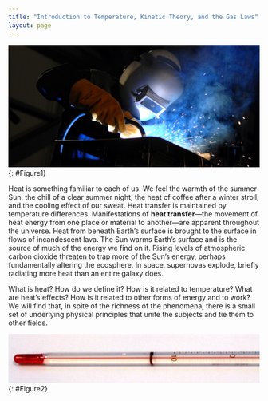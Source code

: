 ```yaml
---
title: "Introduction to Temperature, Kinetic Theory, and the Gas Laws"
layout: page
---    
```


![Photograph of a welder wearing protective gloves and helmet, engaged in the task of welding.](../resources/Figure_13_00_01.jpg "The welder&#x2019;s gloves and helmet protect him from the electric arc that transfers enough thermal energy to melt the rod, spray sparks, and burn the retina of an unprotected eye. The thermal energy can be felt on exposed skin a few meters away, and its light can be seen for kilometers. (credit: Kevin S. O&#x2019;Brien/U.S. Navy) ")
{: #Figure1}

Heat is something familiar to each of us. We feel the warmth of the summer Sun,
the chill of a clear summer night, the heat of coffee after a winter stroll, and
the cooling effect of our sweat. Heat transfer is maintained by temperature
differences. Manifestations of **heat transfer**—the movement of heat energy
from one place or material to another—are apparent throughout the universe. Heat
from beneath Earth’s surface is brought to the surface in flows of incandescent
lava. The Sun warms Earth’s surface and is the source of much of the energy we
find on it. Rising levels of atmospheric carbon dioxide threaten to trap more of
the Sun’s energy, perhaps fundamentally altering the ecosphere. In space,
supernovas explode, briefly radiating more heat than an entire galaxy does.

What is heat? How do we define it? How is it related to temperature? What are
heat’s effects? How is it related to other forms of energy and to work? We will
find that, in spite of the richness of the phenomena, there is a small set of
underlying physical principles that unite the subjects and tie them to other
fields.

![Image of the lower end of a glass thermometer containing alcohol and a red dye.](../resources/Figure_13_00_02.jpg "In a typical thermometer like this one, the alcohol, with a red dye, expands more rapidly than the glass containing it. When the thermometer&#x2019;s temperature increases, the liquid from the bulb is forced into the narrow tube, producing a large change in the length of the column for a small change in temperature. (credit: Chemical Engineer, Wikimedia Commons)")
{: #Figure2}
